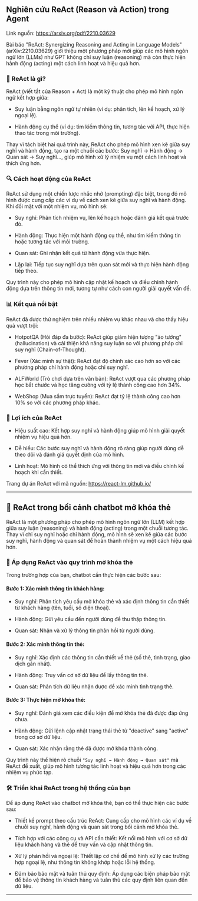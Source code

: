 ## Nghiên cứu ReAct (Reason và Action) trong Agent

Link nguồn: https://arxiv.org/pdf/2210.03629

Bài báo "ReAct: Synergizing Reasoning and Acting in Language Models" (arXiv:2210.03629) giới thiệu một phương pháp mới giúp các mô hình ngôn ngữ lớn (LLMs) như GPT không chỉ suy luận (reasoning) mà còn thực hiện hành động (acting) một cách linh hoạt và hiệu quả hơn.

### 🧠 ReAct là gì?
ReAct (viết tắt của Reason + Act) là một kỹ thuật cho phép mô hình ngôn ngữ kết hợp giữa:

- Suy luận bằng ngôn ngữ tự nhiên (ví dụ: phân tích, lên kế hoạch, xử lý ngoại lệ).

- Hành động cụ thể (ví dụ: tìm kiếm thông tin, tương tác với API, thực hiện thao tác trong môi trường).

Thay vì tách biệt hai quá trình này, ReAct cho phép mô hình xen kẽ giữa suy nghĩ và hành động, tạo ra một chuỗi các bước: Suy nghĩ → Hành động → Quan sát → Suy nghĩ..., giúp mô hình xử lý nhiệm vụ một cách linh hoạt và thích ứng hơn.

### 🔍 Cách hoạt động của ReAct
ReAct sử dụng một chiến lược nhắc nhở (prompting) đặc biệt, trong đó mô hình được cung cấp các ví dụ về cách xen kẽ giữa suy nghĩ và hành động. Khi đối mặt với một nhiệm vụ, mô hình sẽ:

- Suy nghĩ: Phân tích nhiệm vụ, lên kế hoạch hoặc đánh giá kết quả trước đó.

- Hành động: Thực hiện một hành động cụ thể, như tìm kiếm thông tin hoặc tương tác với môi trường.

- Quan sát: Ghi nhận kết quả từ hành động vừa thực hiện.

- Lặp lại: Tiếp tục suy nghĩ dựa trên quan sát mới và thực hiện hành động tiếp theo.

Quy trình này cho phép mô hình cập nhật kế hoạch và điều chỉnh hành động dựa trên thông tin mới, tương tự như cách con người giải quyết vấn đề.

### 📊 Kết quả nổi bật
ReAct đã được thử nghiệm trên nhiều nhiệm vụ khác nhau và cho thấy hiệu quả vượt trội:

- HotpotQA (Hỏi đáp đa bước): ReAct giúp giảm hiện tượng "ảo tưởng" (hallucination) và cải thiện khả năng suy luận so với phương pháp chỉ suy nghĩ (Chain-of-Thought).

- Fever (Xác minh sự thật): ReAct đạt độ chính xác cao hơn so với các phương pháp chỉ hành động hoặc chỉ suy nghĩ.

- ALFWorld (Trò chơi dựa trên văn bản): ReAct vượt qua các phương pháp học bắt chước và học tăng cường với tỷ lệ thành công cao hơn 34%.

- WebShop (Mua sắm trực tuyến): ReAct đạt tỷ lệ thành công cao hơn 10% so với các phương pháp khác.

### 🤖 Lợi ích của ReAct
- Hiệu suất cao: Kết hợp suy nghĩ và hành động giúp mô hình giải quyết nhiệm vụ hiệu quả hơn.

- Dễ hiểu: Các bước suy nghĩ và hành động rõ ràng giúp người dùng dễ theo dõi và đánh giá quyết định của mô hình.

- Linh hoạt: Mô hình có thể thích ứng với thông tin mới và điều chỉnh kế hoạch khi cần thiết.

Trang dự án ReAct với mã nguồn: https://react-lm.github.io/

---
## 🔄 ReAct trong bối cảnh chatbot mở khóa thẻ
ReAct là một phương pháp cho phép mô hình ngôn ngữ lớn (LLM) kết hợp giữa suy luận (reasoning) và hành động (acting) trong một chuỗi tương tác. Thay vì chỉ suy nghĩ hoặc chỉ hành động, mô hình sẽ xen kẽ giữa các bước suy nghĩ, hành động và quan sát để hoàn thành nhiệm vụ một cách hiệu quả hơn.

### 🧩 Áp dụng ReAct vào quy trình mở khóa thẻ
Trong trường hợp của bạn, chatbot cần thực hiện các bước sau:

#### Bước 1: Xác minh thông tin khách hàng:

- Suy nghĩ: Phân tích yêu cầu mở khóa thẻ và xác định thông tin cần thiết từ khách hàng (tên, tuổi, số điện thoại).

- Hành động: Gửi yêu cầu đến người dùng để thu thập thông tin.

- Quan sát: Nhận và xử lý thông tin phản hồi từ người dùng.

#### Bước 2: Xác minh thông tin thẻ:

- Suy nghĩ: Xác định các thông tin cần thiết về thẻ (số thẻ, tình trạng, giao dịch gần nhất).

- Hành động: Truy vấn cơ sở dữ liệu để lấy thông tin thẻ.

- Quan sát: Phân tích dữ liệu nhận được để xác minh tình trạng thẻ.

#### Bước 3: Thực hiện mở khóa thẻ:

- Suy nghĩ: Đánh giá xem các điều kiện để mở khóa thẻ đã được đáp ứng chưa.

- Hành động: Gửi lệnh cập nhật trạng thái thẻ từ "deactive" sang "active" trong cơ sở dữ liệu.

- Quan sát: Xác nhận rằng thẻ đã được mở khóa thành công.

Quy trình này thể hiện rõ chuỗi `"Suy nghĩ → Hành động → Quan sát"` mà ReAct đề xuất, giúp mô hình tương tác linh hoạt và hiệu quả hơn trong các nhiệm vụ phức tạp.

### 🛠️ Triển khai ReAct trong hệ thống của bạn
Để áp dụng ReAct vào chatbot mở khóa thẻ, bạn có thể thực hiện các bước sau:

- Thiết kế prompt theo cấu trúc ReAct:
Cung cấp cho mô hình các ví dụ về chuỗi suy nghĩ, hành động và quan sát trong bối cảnh mở khóa thẻ.

- Tích hợp với các công cụ và API cần thiết:
Kết nối mô hình với cơ sở dữ liệu khách hàng và thẻ để truy vấn và cập nhật thông tin.

- Xử lý phản hồi và ngoại lệ:
Thiết lập cơ chế để mô hình xử lý các trường hợp ngoại lệ, như thông tin không khớp hoặc lỗi hệ thống.

- Đảm bảo bảo mật và tuân thủ quy định:
Áp dụng các biện pháp bảo mật để bảo vệ thông tin khách hàng và tuân thủ các quy định liên quan đến dữ liệu.

---
